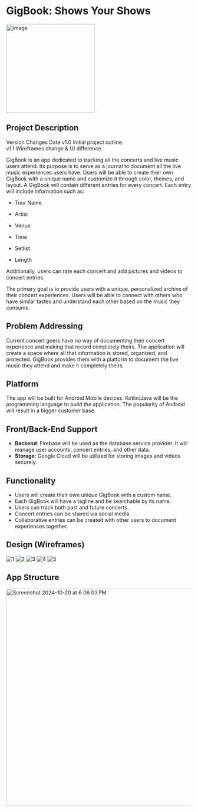 # GigBook: Shows Your Shows
<img width="240" alt="image" src="https://github.com/user-attachments/assets/dc824677-a667-4376-8344-ac8152dce19b">


## Project Description

Version	Changes	Date
v1.0	Initial project outline.	
v1.1	Wireframes change & UI difference.

GigBook is an app dedicated to tracking all the concerts and live music users attend. Its purpose is to serve as a journal to document all the live music experiences users have. Users will be able to create their own GigBook with a unique name and customize it through color, themes, and layout. A GigBook will contain different entries for every concert. Each entry will include information such as:

- Tour Name
- Artist
- Venue

- Time
- Setlist
- Length

Additionally, users can rate each concert and add pictures and videos to concert entries.

The primary goal is to provide users with a unique, personalized archive of their concert experiences. Users will be able to connect with others who have similar tastes and understand each other based on the music they consume.

## Problem Addressing

Current concert goers have no way of documenting their concert experience and making that record completely theirs. The application will create a space where all that information is stored, organized, and protected. GigBook provides them with a platform to document the live music they attend and make it completely theirs.  

## Platform

The app will be built for Android Mobile devices. Kotlin/Java will be the programming language to build the application. The popularity of Android will result in a bigger customer base. 

## Front/Back-End Support

- **Backend**: Firebase will be used as the database service provider. It will manage user accounts, concert entries, and other  data.
- **Storage**: Google Cloud will be utilized for storing images and videos securely.

## Functionality

- Users will create their own unique GigBook with a custom name.
- Each GigBook will have a tagline and be searchable by its name.
- Users can track both past and future concerts.
- Concert entries can be shared via social media.
- Collaborative entries can be created with other users to document experiences together.

## Design (Wireframes)

![1](https://github.com/user-attachments/assets/7cacc506-cec6-41c1-922c-6fd964a0fcde)
![2](https://github.com/user-attachments/assets/9875a2d8-6c5f-484a-b197-43ecaa314715)
![3](https://github.com/user-attachments/assets/aa09a557-5a38-4187-a646-2bb6feb072fe)
![4](https://github.com/user-attachments/assets/6d16c3ed-3f8a-4391-904f-fb3a2b651d09)
![5](https://github.com/user-attachments/assets/861286bd-6282-4bbf-95db-25afa36fb86c)

## App Structure
<img width="589" alt="Screenshot 2024-10-20 at 6 06 03 PM" src="https://github.com/user-attachments/assets/eeaf6441-69e6-4bae-ad1f-86be41b83055">




